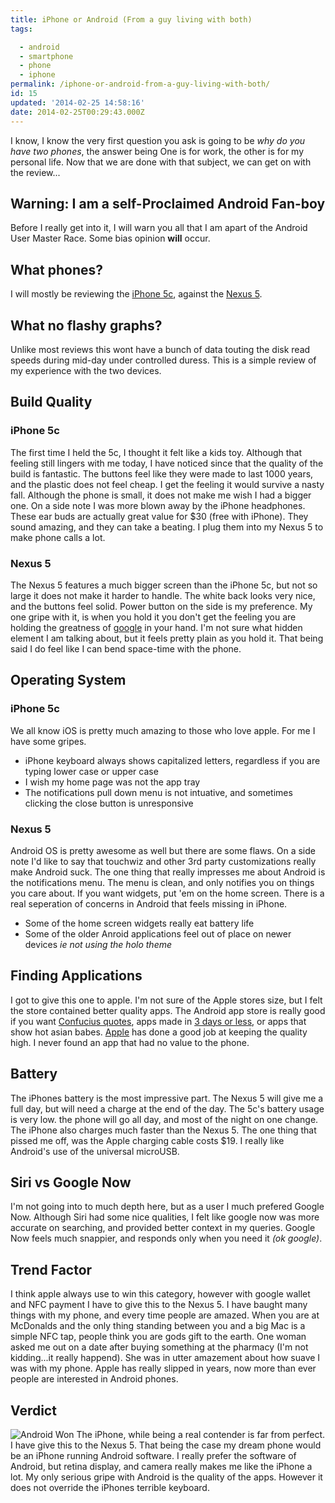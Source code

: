 ```yaml
---
title: iPhone or Android (From a guy living with both)
tags:

  - android
  - smartphone
  - phone
  - iphone
permalink: /iphone-or-android-from-a-guy-living-with-both/
id: 15
updated: '2014-02-25 14:58:16'
date: 2014-02-25T00:29:43.000Z
---
```


I know, I know the very first question you ask is going to be *why do you have two phones*, the answer being One is for work, the other is for my personal life. Now that we are done with that subject, we can get on with the review...
<!-- more -->
## Warning: I am a self-Proclaimed Android Fan-boy

Before I really get into it, I will warn you all that I am apart of the Android User Master Race. Some bias opinion **will** occur.

## What phones?

I will mostly be reviewing the [iPhone 5c](http://www.apple.com/iphone-5c/), against the [Nexus 5](https://play.google.com/store/devices/details/Nexus_5_16GB_White?id=nexus_5_white_16gb&hl=en).

## What no flashy graphs?

Unlike most reviews this wont have a bunch of data touting the disk read speeds during mid-day under controlled duress. This is a simple review of my experience with the two devices.

## Build Quality <i class="fa fa-apple"></i>

### iPhone 5c
The first time I held the 5c, I thought it felt like a kids toy. Although that feeling still lingers with me today, I have noticed since that the quality of the build is fantastic. The buttons feel like they were made to last 1000 years, and the plastic does not feel cheap. I get the feeling it would survive a nasty fall. Although the phone is small, it does not make me wish I had a bigger one. On a side note I was more blown away by the iPhone headphones. These ear buds are actually great value for $30 (free with iPhone). They sound amazing, and they can take a beating. I plug them into my Nexus 5 to make phone calls a lot.

### Nexus 5

The Nexus 5 features a much bigger screen than the iPhone 5c, but not so large it does not make it harder to handle. The white back looks very nice, and the buttons feel solid. Power button on the side is my preference. My one gripe with it, is when you hold it you don't get the feeling you are holding the greatness of [google](http://google.com) in your hand. I'm not sure what hidden element I am talking about, but it feels pretty plain as you hold it. That being said I do feel like I can bend space-time with the phone.

## Operating System <i class="fa fa-android"></i>

### iPhone 5c

We all know iOS is pretty much amazing to those who love apple. For me I have some gripes.

* iPhone keyboard always shows capitalized letters, regardless if you are typing lower case or upper case
* I wish my home page was not the app tray
* The notifications pull down menu is not intuative, and sometimes clicking the close button is unresponsive

### Nexus 5

Android OS is pretty awesome as well but there are some flaws. On a side note I'd like to say that touchwiz and other 3rd party customizations really make Android suck. The one thing that really impresses me about Android is the notifications menu. The menu is clean, and only notifies you on things you care about. If you want widgets, put 'em on the home screen. There is a real seperation of concerns in Android that feels missing in iPhone.

* Some of the home screen widgets really eat battery life
* Some of the older Anroid applications feel out of place on newer devices *ie not using the holo theme*


## Finding Applications <i class="fa fa-apple"></i>


I got to give this one to apple. I'm not sure of the Apple stores size, but I felt the store contained better quality apps. The Android app store is really good if you want [Confucius quotes](https://play.google.com/store/apps/details?id=com.Quotes.ConfuciusQuotes&hl=en), apps made in [3 days or less](https://play.google.com/store/apps/details?id=ultimategravatarsync.ultimategravatarsyncfree&hl=en), or apps that show hot asian babes. [Apple](http://www.apple.com/) has done a good job at keeping the quality high. I never found an app that had no value to the phone.

## Battery <i class="fa fa-apple"></i>

The iPhones battery is the most impressive part. The Nexus 5 will give me a full day, but will need a charge at the end of the day. The 5c's battery usage is very low. the phone will go all day, and most of the night on one change. The iPhone also charges much faster than the Nexus 5. The one thing that pissed me off, was the Apple charging cable costs $19. I really like Android's use of the universal microUSB.

## Siri vs Google Now <i class="fa fa-android"></i>

I'm not going into to much depth here, but as a user I much prefered Google Now. Although Siri had some nice qualities, I felt like google now was more accurate on searching, and provided better context in my queries. Google Now feels much snappier, and responds only when you need it *(ok google)*.

## Trend Factor <i class="fa fa-android"></i>

I think apple always use to win this category, however with google wallet and NFC payment I have to give this to the Nexus 5. I have baught many things with my phone, and every time people are amazed. When you are at McDonalds and the only thing standing between you and a big Mac is a simple NFC tap, people think you are gods gift to the earth. One woman asked me out on a date after buying something at the pharmacy (I'm not kidding...it really happend). She was in utter amazement about how suave I was with my phone. Apple has really slipped in years, now more than ever people are interested in Android phones.

## Verdict

![Android Won](/content/images/2014/Feb/115580-1.png)
The iPhone, while being a real contender is far from perfect. I have give this to the Nexus 5. That being the case my dream phone would be an iPhone running Android software. I really prefer the software of Android, but retina display, and camera really makes me like the iPhone a lot. My only serious gripe with Android is the quality of the apps. However it does not override the iPhones terrible keyboard.
